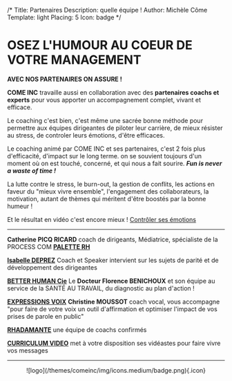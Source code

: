 /*
Title: Partenaires
Description: quelle équipe !
Author: Michèle Côme
Template: light
Placing: 5
Icon: badge
*/
		
# **OSEZ L'HUMOUR AU COEUR DE VOTRE MANAGEMENT**

**AVEC NOS PARTENAIRES ON ASSURE !** 

**COME INC** travaille aussi en collaboration avec des **partenaires coachs et experts** pour vous apporter un accompagnement complet, vivant et efficace.

Le coaching c'est bien, c'est même une sacrée bonne méthode pour  permettre aux équipes dirigeantes de piloter leur carrière, de mieux résister au stress, de controler leurs émotions, d'être efficaces.

Le coaching animé par COME INC et ses partenaires, c'est 2 fois plus d'efficacité, d'impact sur le long terme. on se souvient toujours d'un moment où on est touché, concerné, et qui nous a fait sourire. ***Fun is never a waste of time !***

La lutte contre le stress, le burn-out, la gestion de conflits, les actions en faveur du "mieux vivre ensemble", l'engagement des collaborateurs, la motivation, autant de thèmes qui méritent d'être boostés par la bonne humeur !


Et le résultat en vidéo c'est encore mieux !
[Contrôler ses émotions](http://www.paletterh.com/videos.htm )


----------


**Catherine PICQ RICARD** coach de dirigeants, Médiatrice, spécialiste de la PROCESS COM **[PALETTE RH](http://www.paletterh.com/)**

**[Isabelle DEPREZ](http://www.isabelledeprez.fr/#!parcours-profil-isabelle/coh)** Coach et Speaker intervient sur les sujets de parité et de développement des dirigeantes

**[BETTER HUMAN Cie](http://www.betterhuman.fr/nos-interventions/)** Le **Docteur Florence BENICHOUX** et son équipe au service de la SANTÉ AU TRAVAIL, du diagnostic au plan d'action !

**[EXPRESSIONS VOIX](http://www.expressions-voix.fr/)** **Christine MOUSSOT** coach vocal, vous accompagne "pour faire de votre voix un outil d'affirmation et optimiser l'impact de vos prises de parole en public"

**[RHADAMANTE](http://www.rhadamante.com/)** une équipe de coachs confirmés

**[CURRICULUM VIDEO](http://www.curriculum-video.com/)** met à votre disposition ses vidéastes pour faire vivre vos messages

----------
<center>
    ![logo](/themes/comeinc/img/icons.medium/badge.png){.icon}
</center>